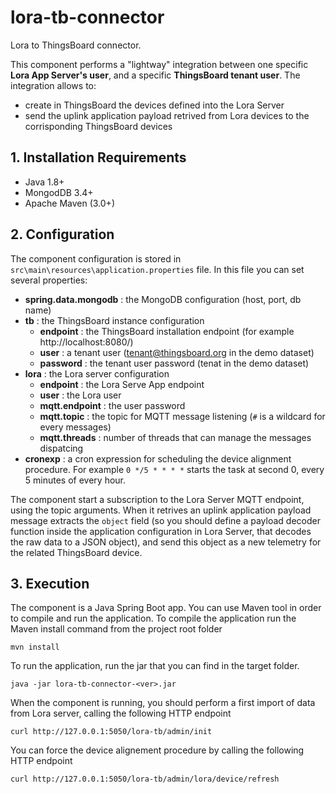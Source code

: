 # lora-tb-connector
Lora to ThingsBoard connector.

This component performs a "lightway" integration between one specific **Lora App Server's user**, and a specific **ThingsBoard tenant user**.
The integration allows to:
* create in ThingsBoard the devices defined into the Lora Server
* send the uplink application payload retrived from Lora devices to the corrisponding ThingsBoard devices

## 1. Installation Requirements
* Java 1.8+
* MongodDB 3.4+
* Apache Maven (3.0+)

## 2. Configuration
The component configuration is stored in `src\main\resources\application.properties` file.
In this file you can set several properties:
* **spring.data.mongodb** : the MongoDB configuration (host, port, db name)
* **tb** : the ThingsBoard instance configuration
  * **endpoint** : the ThingsBoard installation endpoint (for example http://localhost:8080/)
  * **user** : a tenant user (tenant@thingsboard.org in the demo dataset)
  * **password** : the tenant user password (tenat in the demo dataset)
* **lora** : the Lora server configuration
  * **endpoint** : the Lora Serve App endpoint 
  * **user** : the Lora user
  * **mqtt.endpoint** : the user password
  * **mqtt.topic** : the topic for MQTT message listening (`#` is a wildcard for every messages) 
  * **mqtt.threads** : number of threads that can manage the messages dispatcing
* **cronexp** : a cron expression for scheduling the device alignment procedure. For example `0 */5 * * * *` starts the task at second 0, every 5 minutes of every hour.

The component start a subscription to the Lora Server MQTT endpoint, using the topic arguments. When it retrives an uplink application payload message extracts the `object` field (so you should define a payload decoder function inside the application configuration in Lora Server, that decodes the raw data to a JSON object), and send this object as a new telemetry for the related ThingsBoard device.

## 3. Execution
The component is a Java Spring Boot app. You can use Maven tool in order to compile and run the application.
To compile the application run the Maven install command from the project root folder

`mvn install`

To run the application, run the jar that you can find in the target folder.

`java -jar lora-tb-connector-<ver>.jar`

When the component is running, you should perform a first import of data from Lora server, calling the following HTTP endpoint

`curl http://127.0.0.1:5050/lora-tb/admin/init`

You can force the device alignement procedure by calling the following HTTP endpoint

`curl http://127.0.0.1:5050/lora-tb/admin/lora/device/refresh`
